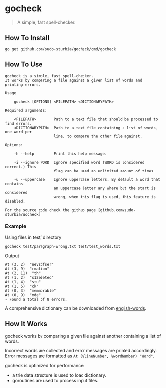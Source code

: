 # gocheck

> A simple, fast spell-checker.

## How To Install

```
go get github.com/sudo-sturbia/gocheck/cmd/gocheck
```

## How To Use

```console
gocheck is a simple, fast spell-checker.
It works by comparing a file against a given list of words and printing errors.

Usage

    gocheck [OPTIONS] <FILEPATH> <DICTIONARYPATH>

Required arguments:

    <FILEPATH>        Path to a text file that should be processed to find errors.
    <DICTIONARYPATH>  Path to a text file containing a list of words, one word per
                      line, to compare the other file against.

Options:

    -h --help         Print this help message.

    -i --ignore WORD  Ignore specified word (WORD is considered correct.) This
                      flag can be used an unlimited amount of times.

    -u --uppercase    Ignore uppercase letters. By default a word that contains
                      an uppercase letter any where but the start is considered
                      wrong, when this flag is used, this feature is disabled.

For the source code check the github page [github.com/sudo-sturbia/gocheck]
```

### Example

Using files in test/ directory

```
gocheck test/paragraph-wrong.txt test/test_words.txt
```

Output

```console
At (3, 2)  "nevsdfser"
At (3, 9)  "rmation"
At (2, 11)  "th"
At (1, 2)  "s12eleted"
At (1, 4)  "stu"
At (1, 5)  "ck"
At (0, 3)  "memmorable"
At (0, 9)  "mde"
- Found a total of 8 errors.
```

A comprehensive dictionary can be downloaded from [english-words](https://github.com/dwyl/english-words).

## How It Works
gocheck works by comparing a given file against another containing a list of words.

Incorrect words are collected and error messages are printed accordingly.
Error messages are formatted as `At (%lineNumber, %wordNumber) "Word"`.

gocheck is optimized for performance:

- a trie data structure is used to load dictionary.
- goroutines are used to process input files.

